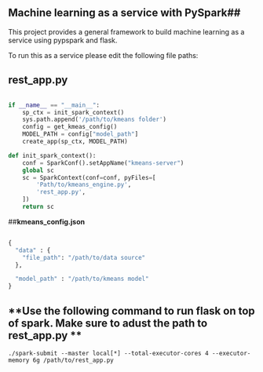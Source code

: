 ##  Machine learning as a service with PySpark##

This project provides a general framework to build machine learning as a service using pypspark and flask.

To run this as a service please edit the following file paths:

## **rest_app.py**
```python

if __name__ == "__main__":
    sp_ctx = init_spark_context()
    sys.path.append('/path/to/kmeans folder')
    config = get_kmeas_config()
    MODEL_PATH = config["model_path"]
    create_app(sp_ctx, MODEL_PATH)
```

```python
def init_spark_context():
    conf = SparkConf().setAppName("kmeans-server")
    global sc
    sc = SparkContext(conf=conf, pyFiles=[
        'Path/to/kmeans_engine.py',
        'rest_app.py',
    ])
    return sc
```

##**kmeans_config.json**
```python

{
  "data" : {
    "file_path": "/path/to/data source"
  },

  "model_path" : "/path/to/kmeans model"
}
```

## **Use the following command to run flask on top of spark. Make sure to adust the path to rest_app.py **
```
./spark-submit --master local[*] --total-executor-cores 4 --executor-memory 6g /path/to/rest_app.py
```
